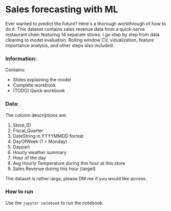 # Sales forecasting with ML
Ever wanted to predict the future? Here's a thorough workthrough of how to do it. This dataset contains sales revenue data from a quick-serve restaurant chain featuring 14 separate stores. I go step by step from data cleaning to model evaluation. Rolling window CV, vizualization, feature importance analysis, and other steps also included.

### Information: 
Contains: 
* Slides explaining the model
* Complete workbook
* (TODO) Quick workbook

### Data:
The column descriptions are:
1. Store_ID
2. Fiscal_Quarter
3. DateString in YYYYMMDD format
4. DayOfWeek (1 = Monday)
5. Daypart
6. Hourly weather summary
7. Hour of the day
8. Avg Hourly Temperature during this hour at this store
9. Sales Revenue during this hour (target)

The dataset is rather large, please DM me if you would like access.


### How to run
Use the `jupyter notebook` to run the notebook.
